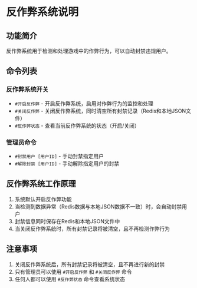 # 反作弊系统说明

## 功能简介

反作弊系统用于检测和处理游戏中的作弊行为，可以自动封禁违规用户。

## 命令列表

### 反作弊系统开关

- `#开启反作弊` - 开启反作弊系统，启用对作弊行为的监控和处理
- `#关闭反作弊` - 关闭反作弊系统，同时清空所有封禁记录（Redis和本地JSON文件）
- `#反作弊状态` - 查看当前反作弊系统的状态（开启/关闭）

### 管理员命令

- `#封禁用户 [用户ID]` - 手动封禁指定用户
- `#解除封禁 [用户ID]` - 手动解除指定用户的封禁

## 反作弊系统工作原理

1. 系统默认开启反作弊功能
2. 当检测到数据异常（Redis数据与本地JSON数据不一致）时，会自动封禁用户
3. 封禁信息同时保存在Redis和本地JSON文件中
4. 当关闭反作弊系统时，所有封禁记录将被清空，且不再检测作弊行为

## 注意事项

1. 关闭反作弊系统后，所有封禁记录将被清空，且不再进行新的封禁
2. 只有管理员可以使用 `#开启反作弊` 和 `#关闭反作弊` 命令
3. 任何人都可以使用 `#反作弊状态` 命令查看系统状态 